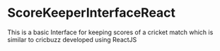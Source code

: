 # ScoreKeeperInterfaceReact
This is a basic Interface for keeping scores of a cricket match which is similar to cricbuzz developed using ReactJS
